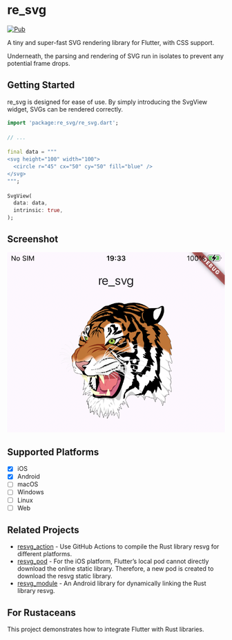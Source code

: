 # re_svg

[![Pub](https://img.shields.io/pub/v/re_svg.svg)](https://pub.dev/packages/re_svg)

A tiny and super-fast SVG rendering library for Flutter, with CSS support.

Underneath, the parsing and rendering of SVG run in isolates to prevent any potential frame drops.

## Getting Started
re_svg is designed for ease of use. By simply introducing the SvgView widget, SVGs can be rendered correctly.
```dart
import 'package:re_svg/re_svg.dart';

// ...

final data = """
<svg height="100" width="100">
  <circle r="45" cx="50" cy="50" fill="blue" />
</svg> 
""";

SvgView(
  data: data,
  intrinsic: true,
);
```

## Screenshot

![Screenshot](screenshot.png)

## Supported Platforms
- [x] iOS
- [x] Android
- [ ] macOS
- [ ] Windows
- [ ] Linux
- [ ] Web

## Related Projects
- [resvg_action](https://github.com/rustui/resvg_action) - Use GitHub Actions to compile the Rust library resvg for different platforms.
- [resvg_pod](https://github.com/rustui/resvg_pod) - For the iOS platform, Flutter’s local pod cannot directly download the online static library. Therefore, a new pod is created to download the resvg static library.
- [resvg_module](https://github.com/rustui/resvg_module) - An Android library for dynamically linking the Rust library resvg.

## For Rustaceans
This project demonstrates how to integrate Flutter with Rust libraries.